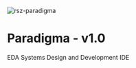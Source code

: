 <img src="https://i.ibb.co/ggkSRPF/rsz-paradigma.png" alt="rsz-paradigma" border="0"><br>
# Paradigma - v1.0
EDA Systems Design and Development IDE
